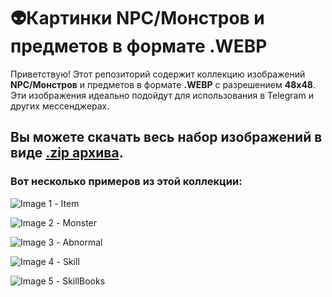 # 👽Картинки NPC/Монстров и предметов в формате .WEBP


Приветствую! 
Этот репозиторий содержит коллекцию изображений **NPC/Монстров** и предметов в формате **.WEBP** с разрешением **48x48**. Эти изображения идеально подойдут для использования в Telegram и других мессенджерах.

## Вы можете скачать весь набор изображений в виде [.zip архива](https://github.com/Aksel911/R2-Textures/blob/main/%5B48x48%5D%20WEBP%20ITEMS%20AND%20MONSTERS%20PICS/%5B48x48%5D%20WEBP%20ITEMS%20AND%20MONSTERS%20PICS%20FULL.zip).

### Вот несколько примеров из этой коллекции:
![Image 1](https://github.com/Aksel911/R2-Textures/blob/main/%5B48x48%5D%20PNG%20ITEMS%20AND%20MONSTERS%20PICS/item13_288_144.png) - Item

![Image 2](https://github.com/Aksel911/R2-Textures/blob/main/%5B48x48%5D%20PNG%20ITEMS%20AND%20MONSTERS%20PICS/34.png) - Monster

![Image 3](https://github.com/Aksel911/R2-Textures/blob/main/%5B48x48%5D%20PNG%20ITEMS%20AND%20MONSTERS%20PICS/Abnormal01_352_0.png) - Abnormal

![Image 4](https://github.com/Aksel911/R2-Textures/blob/main/%5B48x48%5D%20PNG%20ITEMS%20AND%20MONSTERS%20PICS/skill02_48_0.png) - Skill

![Image 5](https://github.com/Aksel911/R2-Textures/blob/main/%5B48x48%5D%20PNG%20ITEMS%20AND%20MONSTERS%20PICS/skillbooks2_0_432.png) - SkillBooks

